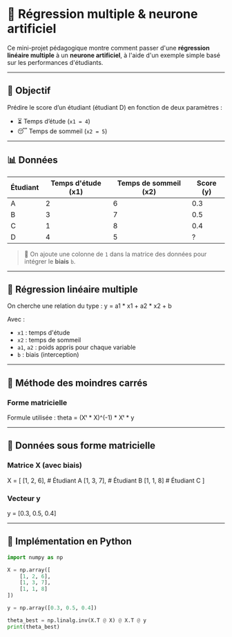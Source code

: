 # 📘 Régression multiple & neurone artificiel

Ce mini-projet pédagogique montre comment passer d'une **régression linéaire multiple** à un **neurone artificiel**, à l'aide d'un exemple simple basé sur les performances d'étudiants.

---

## 🎯 Objectif

Prédire le score d’un étudiant (étudiant D) en fonction de deux paramètres :

- ⏳ Temps d’étude (`x1 = 4`)
- 😴 Temps de sommeil (`x2 = 5`)

---

## 📊 Données

| Étudiant | Temps d'étude (x1) | Temps de sommeil (x2) | Score (y) |
|----------|--------------------|------------------------|-----------|
| A        | 2                  | 6                      | 0.3       |
| B        | 3                  | 7                      | 0.5       |
| C        | 1                  | 8                      | 0.4       |
| D        | 4                  | 5                      | ?         |

> 🔎 On ajoute une colonne de `1` dans la matrice des données pour intégrer le **biais** `b`.

---

## 🧮 Régression linéaire multiple

On cherche une relation du type :
y = a1 * x1 + a2 * x2 + b

Avec :

- `x1` : temps d'étude  
- `x2` : temps de sommeil  
- `a1`, `a2` : poids appris pour chaque variable  
- `b` : biais (interception)

---

## 📐 Méthode des moindres carrés

### Forme matricielle

Formule utilisée :
theta = (Xᵗ * X)^(-1) * Xᵗ * y


---

## 🔢 Données sous forme matricielle
### Matrice X (avec biais)

X = [
[1, 2, 6], # Étudiant A
[1, 3, 7], # Étudiant B
[1, 1, 8] # Étudiant C
]


### Vecteur y
y = [0.3, 0.5, 0.4]


---

## 🧪 Implémentation en Python

```python
import numpy as np

X = np.array([
    [1, 2, 6],
    [1, 3, 7],
    [1, 1, 8]
])

y = np.array([0.3, 0.5, 0.4])

theta_best = np.linalg.inv(X.T @ X) @ X.T @ y
print(theta_best)






















